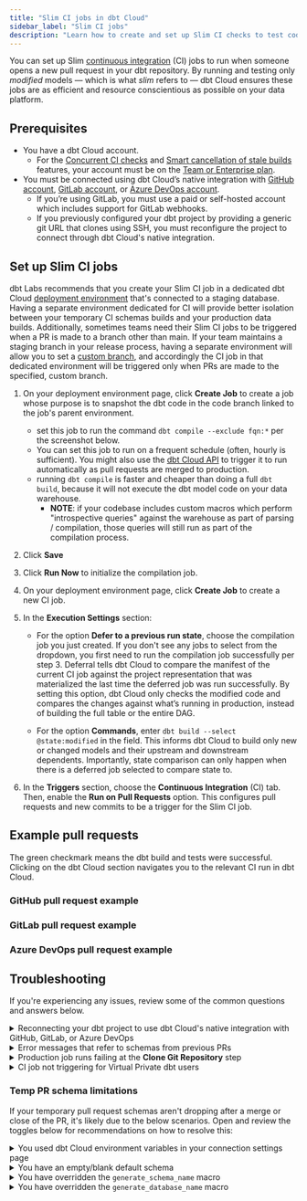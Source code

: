 ```yaml
---
title: "Slim CI jobs in dbt Cloud"
sidebar_label: "Slim CI jobs"
description: "Learn how to create and set up Slim CI checks to test code changes before deploying to production."
---
```


You can set up Slim [continuous integration](/docs/deploy/continuous-integration) (CI) jobs to run when someone opens a new pull request in your dbt repository. By running and testing only _modified_ models &mdash; which is what _slim_ refers to &mdash; dbt Cloud ensures these jobs are as efficient and resource conscientious as possible on your data platform.

## Prerequisites

- You have a dbt Cloud account.
    - For the [Concurrent CI checks](/docs/deploy/continuous-integration#concurrent-ci-checks) and [Smart cancellation of stale builds](/docs/deploy/continuous-integration#smart-cancellation) features, your account must be on the [Team or Enterprise plan](https://www.getdbt.com/pricing/).
- You must be connected using dbt Cloud’s native integration with [GitHub account](/docs/cloud/git/connect-github), [GitLab account](/docs/cloud/git/connect-gitlab), or [Azure DevOps account](/docs/cloud/git/connect-azure-devops).
    - If you’re using GitLab, you must use a paid or self-hosted account which includes support for GitLab webhooks.
    - If you previously configured your dbt project by providing a generic git URL that clones using SSH, you must reconfigure the project to connect through dbt Cloud's native integration.

## Set up Slim CI jobs

dbt Labs recommends that you create your Slim CI job in a dedicated dbt Cloud [deployment environment](/docs/deploy/deploy-environments#create-a-deployment-environment) that's connected to a staging database. Having a separate environment dedicated for CI will provide better isolation between your temporary CI schemas builds and your production data builds. Additionally, sometimes teams need their Slim CI jobs to be triggered when a PR is made to a branch other than main. If your team maintains a staging branch in your release process, having a separate environment will allow you to set a [custom branch](/faqs/environments/custom-branch-settings), and accordingly the CI job in that dedicated environment will be triggered only when PRs are made to the specified, custom branch.

1. On your deployment environment page, click **Create Job** to create a job whose purpose is to snapshot the dbt code in the code branch linked to the job's parent environment. 
    - set this job to run the command `dbt compile --exclude fqn:*` per the screenshot below.
    - You can set this job to run on a frequent schedule (often, hourly is sufficient). You might also use the [dbt Cloud API](https://docs.getdbt.com/dbt-cloud/api-v2) to trigger it to run automatically as pull requests are merged to production.
    - running `dbt compile` is faster and cheaper than doing a full `dbt build`, because it will not execute the dbt model code on your data warehouse.  
      - **NOTE**: if your codebase includes custom macros which perform "introspective queries" against the warehouse as part of parsing / compilation, those queries will still run as part of the compilation process.

    <Lightbox src="/img/docs/dbt-cloud/using-dbt-cloud/ci-compilation.png" width="70%" title="Example of the codebase compilation job"/>

2. Click **Save**

3. Click **Run Now** to initialize the compilation job.

4. On your deployment environment page, click **Create Job** to create a new CI job.

5. In the **Execution Settings** section: 
    - For the option **Defer to a previous run state**, choose the compilation job you just created. If you don't see any jobs to select from the dropdown, you first need to run the compilation job successfully per step 3. Deferral tells dbt Cloud to compare the manifest of the current CI job against the project representation that was materialized the last time the deferred job was run successfully. By setting this option, dbt Cloud only checks the modified code and compares the changes against what’s running in production, instead of building the full table or the entire DAG.

    - For the option **Commands**, enter `dbt build --select @state:modified` in the field. This informs dbt Cloud to build only new or changed models and their upstream and downstream dependents. Importantly, state comparison can only happen when there is a deferred job selected to compare state to.

    <Lightbox src="/img/docs/dbt-cloud/using-dbt-cloud/ci-deferral.png" width="70%" title="Example of the dropdown for Defer to a previous run state"/>

6. In the **Triggers** section, choose the **Continuous Integration** (CI) tab. Then, enable the **Run on Pull Requests** option. This configures pull requests and new commits to be a trigger for the Slim CI job.


## Example pull requests

The green checkmark means the dbt build and tests were successful. Clicking on the dbt Cloud section navigates you to the relevant CI run in dbt Cloud.

### GitHub pull request example

<Lightbox src="/img/docs/dbt-cloud/using-dbt-cloud/example-github-pr.png" width="70%" title="GitHub pull request example"/>

### GitLab pull request example

<Lightbox src="/img/docs/dbt-cloud/using-dbt-cloud/GitLab-Pipeline.png" width="70%" title="GitLab pull request"/>

### Azure DevOps pull request example

<Lightbox src="/img/docs/dbt-cloud/using-dbt-cloud/Enabling-CI/ADO CI Check.png" width="70%" title="Azure DevOps pull request"/>


## Troubleshooting

If you're experiencing any issues, review some of the common questions and answers below.

<details>
   <summary>Reconnecting your dbt project to use dbt Cloud's native integration with GitHub, GitLab, or Azure DevOps</summary>
   <div>
      <div>If your dbt project relies the generic git clone method that clones using SSH and deploy keys to connect to your dbt repo, you need to disconnect your repo and reconnect it using the native GitHub, GitLab, or Azure DevOps integration in order to enable dbt Cloud Slim CI.<br></br><br></br>
      First, make sure you have the <a href="https://docs.getdbt.com/docs/cloud/git/connect-github">native GitHub authentication</a>, <a href="https://docs.getdbt.com/docs/cloud/git/connect-gitlab">native GitLab authentication</a>, or <a href="https://docs.getdbt.com/docs/cloud/git/connect-azure-devops">native Azure DevOps authentication</a> set up depending on which git provider you use. After you have gone through those steps, go to <strong>Account Settings</strong>, select <strong>Projects</strong> and click on the project you'd like to reconnect through native GitHub, GitLab, or Azure DevOps auth. Then click on the repository link.<br></br><br></br>
      
      Once you're in the repository page, select <strong>Edit</strong> and then <strong>Disconnect Repository</strong> at the bottom.<br></br>
         <Lightbox src="/img/docs/dbt-cloud/using-dbt-cloud/Enabling-CI/Disconnect-Repository.png" alt="Disconnect repo"/>
         <br></br>
         Confirm that you'd like to disconnect your repository. You should then see a new Configure a repository link in your old repository's place. Click through to the configuration page:<br></br>
         <Lightbox src="/img/docs/dbt-cloud/using-dbt-cloud/Enabling-CI/repo-config.png" alt="Configure repo"/>
         <br></br>
         Select the <b>GitHub</b>, <b>GitLab</b>, or <b>AzureDevOps</b> tab and reselect your repository. That should complete the setup of the project and enable you to set up a dbt Cloud CI job.</div>
   </div>
</details>
<details>
   <summary>Error messages that refer to schemas from previous PRs</summary>
   <div>
      <div>If you receive a schema-related error message referencing a <i>previous</i> PR, this is usually an indicator that you are not using a production job for your deferral and are instead using <i>self</i>.  If the prior PR has already been merged, the prior PR's schema may have been dropped by the time the Slim CI job for the current PR is kicked off.<br></br> <br></br>
      
      To fix this issue, select a production job run to defer to instead of self.
      </div>
   </div>
</details>
<details>
   <summary>Production job runs failing at the <b>Clone Git Repository</b> step</summary>
   <div>
      <div>dbt Cloud can only checkout commits that belong to the original repository. dbt Cloud _cannot_ checkout commits that belong to a fork of that repository.<br></br><br></br>
      
      If you receive the following error message at the <b>Clone Git Repository</b> step of your job run:<br></br>
         <code>
         Error message:<br></br>
         Cloning into '/tmp/jobs/123456/target'...<br></br>
         Successfully cloned repository.<br></br>
         Checking out to e845be54e6dc72342d5a8f814c8b3316ee220312...<br></br>
         Failed to checkout to specified revision.<br></br>
         git checkout e845be54e6dc72342d5a8f814c8b3316ee220312<br></br>
         fatal: reference is not a tree: e845be54e6dc72342d5a8f814c8b3316ee220312<br></br>
         </code><br></br><br></br>
         
         Double-check that your PR isn't trying to merge using a commit that belongs to a fork of the repository attached to your dbt project.</div>
   </div>
</details>
<details>
   <summary>CI job not triggering for Virtual Private dbt users</summary>
   <div>
      <div>To trigger jobs on dbt Cloud using the <a href="https://docs.getdbt.com/docs/dbt-cloud-apis/admin-cloud-api">API</a>, your Git provider needs to connect to your dbt Cloud account.<br></br><br></br>
      
      If you're on a Virtual Private dbt Enterprise plan using security features like ingress PrivateLink or IP Allowlisting, registering CI hooks may not be available and can cause the job to fail silently.</div>
   </div>
</details>

### Temp PR schema limitations

If your temporary pull request schemas aren't dropping after a merge or close of the PR, it's likely due to the below scenarios. Open and review the toggles below for recommendations on how to resolve this:

<details>
  <summary>You used dbt Cloud environment variables in your connection settings page </summary>
  <div>
    <div>To resolve this, remove environment variables in your <a href="https://docs.getdbt.com/docs/dbt-cloud/using-dbt-cloud/cloud-environment-variables">connections settings</a>.</div>
  </div>
</details>
<details>
  <summary>You have an empty/blank default schema</summary>
  <div>
    <div>To change this, edit and fill in your default schema.</div>
  </div>
</details>
<details>
  <summary>You have overridden the <code>generate_schema_name</code> macro</summary>
  <div>
    <div>To resolve this, change your macro so that the temporary PR schema name contains the default prefix and review the guidance below:
    <br></br>
      • ✅ Temporary PR schema name contains the prefix <code>dbt_cloud_pr_</code> (like <code>dbt_cloud_pr_123_456_marketing</code>) <br></br>
      • ❌ Temporary PR schema name doesn't contain the prefix <code>dbt_cloud_pr_</code> (like <code>marketing</code>). <br></br>
    </div>
  </div>
</details>
<details>
  <summary>You have overridden the <code>generate_database_name</code> macro</summary>
  <div>
    <div>If you assume that the project's default connection is to a database named <code>analytics</code>, review the guidance below to resolve this:
      <br></br>
       • ✅ Database remains the same as the connection default (like <code>analytics</code>) <br></br>
       • ❌ Database has changed from the default connection (like <code>dev</code>). <br></br>
    </div>
  </div>
</details>
